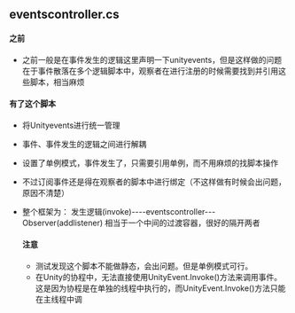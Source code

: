 ## eventscontroller.cs
#### 之前
- 之前一般是在事件发生的逻辑这里声明一下unityevents，但是这样做的问题在于事件散落在多个逻辑脚本中，观察者在进行注册的时候需要找到并引用这些脚本，相当麻烦
#### 有了这个脚本
- 将Unityevents进行统一管理
- 事件、事件发生的逻辑之间进行解耦
- 设置了单例模式，事件发生了，只需要引用单例，而不用麻烦的找脚本操作
- 不过订阅事件还是得在观察者的脚本中进行绑定（不这样做有时候会出问题，原因不清楚）
- 整个框架为：
  发生逻辑(invoke)----eventscontroller---Observer(addlistener)
  相当于一个中间的过渡容器，很好的隔开两者

  #### 注意
  - 测试发现这个脚本不能做静态，会出问题。但是单例模式可行。
  - 在Unity的协程中，无法直接使用UnityEvent.Invoke()方法来调用事件。这是因为协程是在单独的线程中执行的，而UnityEvent.Invoke()方法只能在主线程中调
